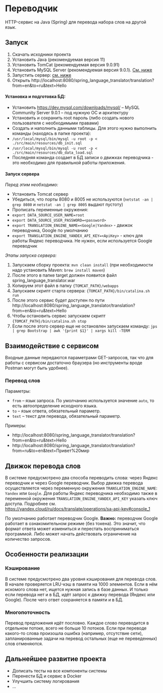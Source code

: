 # Переводчик

HTTP-сервис на Java (Spring) для перевода набора слов на другой язык.

## Запуск
1. Скачать исходники проекта
2. Установить Java (рекомендуемая версия 11)
3. Установить TomCat (рекомендуемая версия 9.0.91)
4. Установить MySQL Server (рекомендуемая версия 9.0.1). [См. ниже](#установка-и-подготовка-бд)
5. Запустить сервер: [см. ниже](#запуск-сервера)
6. Открыть http://localhost:8080/spring_language_translator/translation?from=en&to=ru&text=Hello

#### Установка и подготовка БД:
- Установить https://dev.mysql.com/downloads/mysql/ – MySQL Community Server 9.0.1 – под нужную ОС и архитектуру
- Установить и сохранить root пароль (либо создать нового пользователя с необходимыми правами)
- Создать и наполнить данными таблицы. Для этого нужно выполнить команды (находясь в папке проекта):
- `/usr/local/mysql/bin/mysql -u root -p < ./src/main/resources/db_init.sql`
- `/usr/local/mysql/bin/mysql -u root -p < ./src/main/resources/db_data_load.sql`
- Последняя команда создает в БД записи о движках переводчика - это необходимо для правильной работы приложения.

#### Запуск сервера

_Перед этим необходимо:_
- Установить Tomcat сервер
- Убедиться, что порты 8080 и 8005 не используются (`netstat -an | grep 8080` и `netstat -an | grep 8005` выдают пустоту)
- Прописать переменные окружения:
- `export DATA_SOURCE_USER_NAME=root`
- `export DATA_SOURCE_USER_PASSWORD=<password>`
- `export TRANSLATION_ENGINE_NAME=<Google|Yandex>` - движок переводчика, Google по умолчанию
- `export TRANSLATION_ENGINE_YANDEX_API_KEY=<ApiKey>` - ключ для работы Яндекс переводчика. Не нужен, если используется Google переводчик

_Этапы запуска сервера:_
1. Запускаем сборку проекта: `mvn clean install` (при необходимости надо установить Maven: `brew install maven`)
2. После этого в папке target должен появится файл spring_language_translator.war
3. Копируем этот файл в папку `{TOMCAT_PATH}/webapps`
4. Запускаем скрипт старта сервера: `{TOMCAT_PATH}/bin/catalina.sh run`
5. После этого сервис будет доступен по пути http://localhost:8080/spring_language_translator/translation?from=en&to=ru&text=Hello
6. Чтобы остановить сервис запускаем скрипт `{TOMCAT_PATH}/bin/catalina.sh stop`
7. Если после этого сервер еще не остановлен запускаем команду: `jps | grep Bootstrap | awk '{print $1}' | xargs kill -TERM`

## Взаимодействие с сервисом

Входные данные передаются параметрами GET-запросов, так что для работы с сервисом достаточно браузера (но инструменты вроде Postman могут быть удобнее).

### Перевод слов

Параметры:
- `from` – язык запроса. По умолчанию используется значение `auto`, то есть автоопределение исходного языка.
- `to` – язык ответа, обязательный параметр.
- `text` – текст для перевода, обязательный параметр.

Примеры:
- http://localhost:8080/spring_language_translator/translation?from=en&to=ru&text=Hello
- http://localhost:8080/spring_language_translator/translation?from=ru&to=en&text=Привет%20мир

## Движок перевода слов

В системе предусмотрено два способа переводить слова: через Яндекс переводчик и через Google переводчик.
Выбор движка перевода осуществляется через переменную окружения `TRANSLATION_ENGINE_NAME`: `Yandex` или `Google`.
Для работы Яндекс переводчика необходимо также в переменной окружения `TRANSLATION_ENGINE_YANDEX_API_KEY` указать ключ доступа.
Подробнее см. https://yandex.cloud/ru/docs/translate/operations/sa-api-key#console_1

По умолчанию работает переводчик Google.
**Важно:** переводчик Google работает в ознакомительном режиме (без токена).
Это значит, что формат ответа может измениться и перестать восприниматься программой.
Либо может начать действовать ограничение на количество запросов.

## Особенности реализации

### Кэширование

В системе предусмотрено два уровня кэширования для перевода слов.
В начале проверяется LRU-кэш в памяти на 1000 элементов.
Если в нём искомого слова нет, ищется нужная запись в базе данных.
И только если перевода нет и в БД, идёт запрос к движку перевода (Яндекс или Google).
После чего ответ сохраняется в памяти и в БД.

### Многопоточность

Перевод предложения идёт пословно. Каждое слово переводится в отдельном потоке, всего не больше 10 потоков.
Если при переводе какого-то слова произошла ошибка (например, отсутствие сети), запланированные задачи на перевод остальных (еще не переведенных) слов отменяются.

## Дальнейшее развитие проекта

- Дописать тесты на все компоненты системы
- Перенести БД и сервис в Docker
- Улучшить систему логирования
- ...
